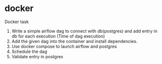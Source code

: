 # docker

Docker task

1. Write a simple airflow dag to connect with db(postgres) and add entry in db for each execution (Time of dag execution)
2. Add the given dag into the container and install dependencies.
3. Use docker compose to launch airflow and postgres
4. Schedule the dag
5. Validate entry in postgres
